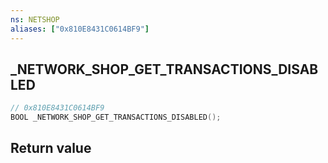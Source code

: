 ```yaml
---
ns: NETSHOP
aliases: ["0x810E8431C0614BF9"]
---
```

## _NETWORK_SHOP_GET_TRANSACTIONS_DISABLED

```c
// 0x810E8431C0614BF9
BOOL _NETWORK_SHOP_GET_TRANSACTIONS_DISABLED();
```


## Return value
